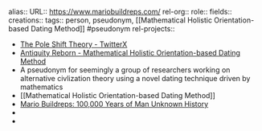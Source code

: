 alias::
URL:: https://www.mariobuildreps.com/
rel-org::
role::
fields::
creations::
tags:: person, pseudonym, [[Mathematical Holistic Orientation-based Dating Method]] #pseudonym
rel-projects::

- [The Pole Shift Theory - TwitterX](https://x.com/MarioBuildreps)
- [Antiquity Reborn - Mathematical Holistic Orientation-based Dating Method](https://www.mariobuildreps.com/)
- A pseudonym for seemingly a group of researchers working on alternative civlization theory using a novel dating technique driven by mathematics
- [[Mathematical Holistic Orientation-based Dating Method]]
- [Mario Buildreps: 100,000 Years of Man Unknown History](https://www.spreaker.com/episode/mario-buildreps-100-000-years-of-man-unknown-history--51584051)
-
-
